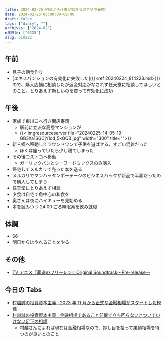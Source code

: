 ```yaml
---
title: 2024-02-25[明日から仕事が始まるのでやや憂鬱]
date: 2024-02-25T00:00:00+09:00
draft: false
tags: ["diary", ""]
archives: ["2024-02"]
n年日記: ["0225"]
slug: 610222
---
```


## 午前

- 息子の朝食作り
- [エキスパンションの有効化に失敗した]({{<ref 20240224_814228.md>}})ので、購入店舗に相談したが返金対応がなされず任天堂に相談してほしいとのこと。とりあえず新しいのを買って有効化に成功

## 午後

- 家族で東川口へ行き開店寿司
  - 駅前に立派な高層マンションが
  - {{< imgresourceserver file="20240225-14-05-19-GB3Xa1SGCjYIcd_5kGQB.jpg" width="300" title="">}}
- 新三郷へ移動してラウンドワンで子供を遊ばせる、すごい混雑だった
  - ぼくは座っていたら少し寝てしまった
- その後コストコへ移動
  - ガーリックパンとシーフードミックスのみ購入
- 帰宅してメルカリで売った本を送る
- メルカリでマンハッタンポーテージのビジネスバックが新品で半額だったので購入してしまう
- 任天堂にとりあえず相談
- 夕食は自宅で魚中心の和食を
- 奥さんは夜にハイキューを見始める
- 本を読みつつ 24:00 ごろ睡眠薬を飲み就寝

## 体調

- 66
- 明日からはやれることをやる

## その他

- [TV アニメ『葬送のフリーレン』Original Soundtrack〜Pre-release〜](https://music.youtube.com/playlist?list=OLAK5uy_lWKCUbUzm70F6K6SweG-mIc-poUHYt6u4)

## 今日の Tabs

- [村越誠の投資資本主義 : 2023 年 11 月から正式な金融相場がスタートした模様](https://muragoe-makoto.blog.jp/archives/88068730.html)
- [村越誠の投資資本主義 : 金融相場であること前提で立ち回らないとついていけない足下の相場](https://muragoe-makoto.blog.jp/archives/88293633.html)
  - 村越さんによれば現在は金融相場なので、押し目を拾って業績相場を待つのが良いとのこと
